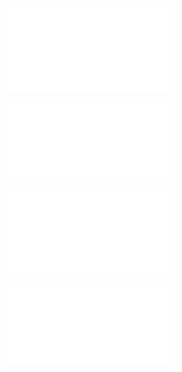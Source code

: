 ![@](steps/file.dcc93f15.md)

![@](steps/_.57726d9b.md)

![@](steps/file.6a6fe389.md)

![@](steps/Task.3e09edd9.md)